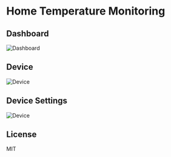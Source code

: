 # Home Temperature Monitoring

## Dashboard

![Dashboard](https://github.com/fisenkodv/home-temperature-monitoring/blob/master/assets/images/dashboard.png)

## Device

![Device](https://github.com/fisenkodv/home-temperature-monitoring/blob/master/assets/images/device.png)

## Device Settings

![Device](https://github.com/fisenkodv/home-temperature-monitoring/blob/master/assets/images/device-settings.png)

## License

MIT

